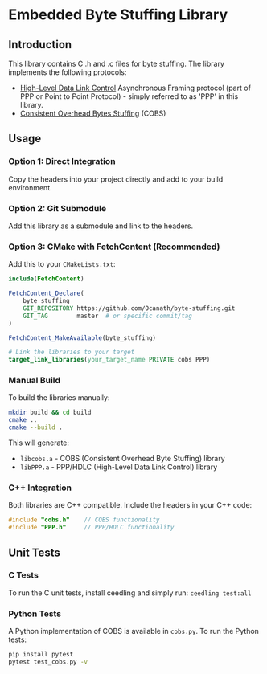# Embedded Byte Stuffing Library

## Introduction

This library contains C .h and .c files for byte stuffing. The library implements the following protocols:

- [High-Level Data Link Control](https://en.wikipedia.org/wiki/High-Level_Data_Link_Control#Asynchronous_framing) Asynchronous Framing protocol (part of PPP or Point to Point Protocol) - simply referred to as 'PPP' in this library.
- [Consistent Overhead Bytes Stuffing](https://en.wikipedia.org/wiki/Consistent_Overhead_Byte_Stuffing) (COBS) 

## Usage

### Option 1: Direct Integration
Copy the headers into your project directly and add to your build environment.

### Option 2: Git Submodule
Add this library as a submodule and link to the headers.

### Option 3: CMake with FetchContent (Recommended)

Add this to your `CMakeLists.txt`:

```cmake
include(FetchContent)

FetchContent_Declare(
    byte_stuffing
    GIT_REPOSITORY https://github.com/Ocanath/byte-stuffing.git
    GIT_TAG        master  # or specific commit/tag
)

FetchContent_MakeAvailable(byte_stuffing)

# Link the libraries to your target
target_link_libraries(your_target_name PRIVATE cobs PPP)
```

### Manual Build

To build the libraries manually:

```bash
mkdir build && cd build
cmake ..
cmake --build .
```

This will generate:
- `libcobs.a` - COBS (Consistent Overhead Byte Stuffing) library
- `libPPP.a` - PPP/HDLC (High-Level Data Link Control) library

### C++ Integration

Both libraries are C++ compatible. Include the headers in your C++ code:

```cpp
#include "cobs.h"    // COBS functionality
#include "PPP.h"     // PPP/HDLC functionality
```

## Unit Tests

### C Tests
To run the C unit tests, install ceedling and simply run: `ceedling test:all`

### Python Tests
A Python implementation of COBS is available in `cobs.py`. To run the Python tests:

```bash
pip install pytest
pytest test_cobs.py -v
```
